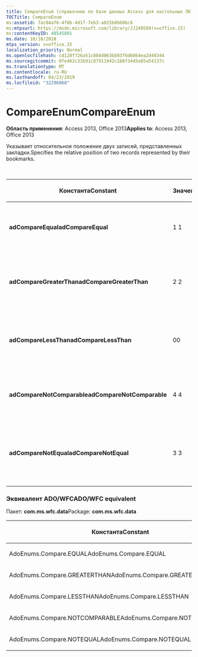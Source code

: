 ```yaml
---
title: CompareEnum (справочник по базе данных Access для настольных ПК)
TOCTitle: CompareEnum
ms:assetid: 7ac84af6-4f8b-4d1f-7eb3-a015b8b60bc6
ms:mtpsurl: https://msdn.microsoft.com/library/JJ249509(v=office.15)
ms:contentKeyID: 48545801
ms.date: 10/18/2018
mtps_version: v=office.15
localization_priority: Normal
ms.openlocfilehash: cd120f726a51c884d063bb03f6d6864ea2d48344
ms.sourcegitcommit: 8fe462c32b91c87911942c188f3445e85a54137c
ms.translationtype: MT
ms.contentlocale: ru-RU
ms.lasthandoff: 04/23/2019
ms.locfileid: "32296068"
---
```

# <a name="compareenum"></a><span data-ttu-id="efcec-102">CompareEnum</span><span class="sxs-lookup"><span data-stu-id="efcec-102">CompareEnum</span></span>

<span data-ttu-id="efcec-103">**Область применения**: Access 2013, Office 2013</span><span class="sxs-lookup"><span data-stu-id="efcec-103">**Applies to**: Access 2013, Office 2013</span></span>

<span data-ttu-id="efcec-104">Указывает относительное положение двух записей, представленных закладки.</span><span class="sxs-lookup"><span data-stu-id="efcec-104">Specifies the relative position of two records represented by their bookmarks.</span></span>

<br/>

<table>
<colgroup>
<col style="width: 33%" />
<col style="width: 33%" />
<col style="width: 33%" />
</colgroup>
<thead>
<tr class="header">
<th><p><span data-ttu-id="efcec-105">Константа</span><span class="sxs-lookup"><span data-stu-id="efcec-105">Constant</span></span></p></th>
<th><p><span data-ttu-id="efcec-106">Значение</span><span class="sxs-lookup"><span data-stu-id="efcec-106">Value</span></span></p></th>
<th><p><span data-ttu-id="efcec-107">Описание</span><span class="sxs-lookup"><span data-stu-id="efcec-107">Description</span></span></p></th>
</tr>
</thead>
<tbody>
<tr class="odd">
<td><p><span data-ttu-id="efcec-108"><strong>adCompareEqual</strong></span><span class="sxs-lookup"><span data-stu-id="efcec-108"><strong>adCompareEqual</strong></span></span></p></td>
<td><p><span data-ttu-id="efcec-109">1 </span><span class="sxs-lookup"><span data-stu-id="efcec-109">1</span></span></p></td>
<td><p><span data-ttu-id="efcec-110">Указывает, что закладки равны.</span><span class="sxs-lookup"><span data-stu-id="efcec-110">Indicates that the bookmarks are equal.</span></span></p></td>
</tr>
<tr class="even">
<td><p><span data-ttu-id="efcec-111"><strong>adCompareGreaterThan</strong></span><span class="sxs-lookup"><span data-stu-id="efcec-111"><strong>adCompareGreaterThan</strong></span></span></p></td>
<td><p><span data-ttu-id="efcec-112">2 </span><span class="sxs-lookup"><span data-stu-id="efcec-112">2</span></span></p></td>
<td><p><span data-ttu-id="efcec-113">Указывает, что первая закладка находится после второй.</span><span class="sxs-lookup"><span data-stu-id="efcec-113">Indicates that the first bookmark is after the second.</span></span></p></td>
</tr>
<tr class="odd">
<td><p><span data-ttu-id="efcec-114"><strong>adCompareLessThan</strong></span><span class="sxs-lookup"><span data-stu-id="efcec-114"><strong>adCompareLessThan</strong></span></span></p></td>
<td><p><span data-ttu-id="efcec-115">0</span><span class="sxs-lookup"><span data-stu-id="efcec-115">0</span></span></p></td>
<td><p><span data-ttu-id="efcec-116">Указывает, что первая закладка находится перед второй.</span><span class="sxs-lookup"><span data-stu-id="efcec-116">Indicates that the first bookmark is before the second.</span></span></p></td>
</tr>
<tr class="even">
<td><p><span data-ttu-id="efcec-117"><strong>adCompareNotComparable</strong></span><span class="sxs-lookup"><span data-stu-id="efcec-117"><strong>adCompareNotComparable</strong></span></span></p></td>
<td><p><span data-ttu-id="efcec-118">4 </span><span class="sxs-lookup"><span data-stu-id="efcec-118">4</span></span></p></td>
<td><p><span data-ttu-id="efcec-119">Указывает, что закладки невозможно сравнить.</span><span class="sxs-lookup"><span data-stu-id="efcec-119">Indicates that the bookmarks cannot be compared.</span></span></p></td>
</tr>
<tr class="odd">
<td><p><span data-ttu-id="efcec-120"><strong>adCompareNotEqual</strong></span><span class="sxs-lookup"><span data-stu-id="efcec-120"><strong>adCompareNotEqual</strong></span></span></p></td>
<td><p><span data-ttu-id="efcec-121">3 </span><span class="sxs-lookup"><span data-stu-id="efcec-121">3</span></span></p></td>
<td><p><span data-ttu-id="efcec-122">Указывает, что закладки не равны и не упорядочены.</span><span class="sxs-lookup"><span data-stu-id="efcec-122">Indicates that the bookmarks are not equal and not ordered.</span></span></p></td>
</tr>
</tbody>
</table>


### <a name="adowfc-equivalent"></a><span data-ttu-id="efcec-123">Эквивалент ADO/WFC</span><span class="sxs-lookup"><span data-stu-id="efcec-123">ADO/WFC equivalent</span></span>

<span data-ttu-id="efcec-124">Пакет: **com.ms.wfc.data**</span><span class="sxs-lookup"><span data-stu-id="efcec-124">Package: **com.ms.wfc.data**</span></span>

<table>
<colgroup>
<col style="width: 100%" />
</colgroup>
<thead>
<tr class="header">
<th><p><span data-ttu-id="efcec-125">Константа</span><span class="sxs-lookup"><span data-stu-id="efcec-125">Constant</span></span></p></th>
</tr>
</thead>
<tbody>
<tr class="odd">
<td><p><span data-ttu-id="efcec-126">AdoEnums.Compare.EQUAL</span><span class="sxs-lookup"><span data-stu-id="efcec-126">AdoEnums.Compare.EQUAL</span></span></p></td>
</tr>
<tr class="even">
<td><p><span data-ttu-id="efcec-127">AdoEnums.Compare.GREATERTHAN</span><span class="sxs-lookup"><span data-stu-id="efcec-127">AdoEnums.Compare.GREATERTHAN</span></span></p></td>
</tr>
<tr class="odd">
<td><p><span data-ttu-id="efcec-128">AdoEnums.Compare.LESSTHAN</span><span class="sxs-lookup"><span data-stu-id="efcec-128">AdoEnums.Compare.LESSTHAN</span></span></p></td>
</tr>
<tr class="even">
<td><p><span data-ttu-id="efcec-129">AdoEnums.Compare.NOTCOMPARABLE</span><span class="sxs-lookup"><span data-stu-id="efcec-129">AdoEnums.Compare.NOTCOMPARABLE</span></span></p></td>
</tr>
<tr class="odd">
<td><p><span data-ttu-id="efcec-130">AdoEnums.Compare.NOTEQUAL</span><span class="sxs-lookup"><span data-stu-id="efcec-130">AdoEnums.Compare.NOTEQUAL</span></span></p></td>
</tr>
</tbody>
</table>

